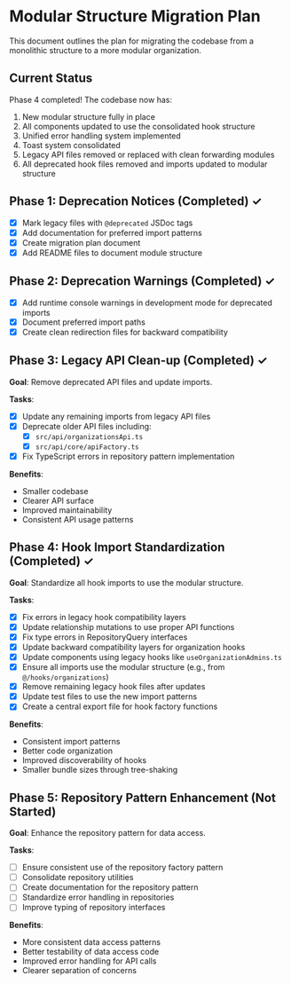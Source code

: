 
# Modular Structure Migration Plan

This document outlines the plan for migrating the codebase from a monolithic structure to a more modular organization.

## Current Status

Phase 4 completed! The codebase now has:

1. New modular structure fully in place
2. All components updated to use the consolidated hook structure
3. Unified error handling system implemented
4. Toast system consolidated
5. Legacy API files removed or replaced with clean forwarding modules
6. All deprecated hook files removed and imports updated to modular structure

## Phase 1: Deprecation Notices (Completed) ✓

- [x] Mark legacy files with `@deprecated` JSDoc tags
- [x] Add documentation for preferred import patterns
- [x] Create migration plan document
- [x] Add README files to document module structure

## Phase 2: Deprecation Warnings (Completed) ✓

- [x] Add runtime console warnings in development mode for deprecated imports
- [x] Document preferred import paths
- [x] Create clean redirection files for backward compatibility

## Phase 3: Legacy API Clean-up (Completed) ✓

**Goal**: Remove deprecated API files and update imports.

**Tasks**:
- [x] Update any remaining imports from legacy API files
- [x] Deprecate older API files including:
  - [x] `src/api/organizationsApi.ts`
  - [x] `src/api/core/apiFactory.ts`
- [x] Fix TypeScript errors in repository pattern implementation

**Benefits**:
- Smaller codebase
- Clearer API surface
- Improved maintainability
- Consistent API usage patterns

## Phase 4: Hook Import Standardization (Completed) ✓

**Goal**: Standardize all hook imports to use the modular structure.

**Tasks**:
- [x] Fix errors in legacy hook compatibility layers
- [x] Update relationship mutations to use proper API functions
- [x] Fix type errors in RepositoryQuery interfaces
- [x] Update backward compatibility layers for organization hooks
- [x] Update components using legacy hooks like `useOrganizationAdmins.ts`
- [x] Ensure all imports use the modular structure (e.g., from `@/hooks/organizations`)
- [x] Remove remaining legacy hook files after updates
- [x] Update test files to use the new import patterns
- [x] Create a central export file for hook factory functions

**Benefits**:
- Consistent import patterns
- Better code organization
- Improved discoverability of hooks
- Smaller bundle sizes through tree-shaking

## Phase 5: Repository Pattern Enhancement (Not Started)

**Goal**: Enhance the repository pattern for data access.

**Tasks**:
- [ ] Ensure consistent use of the repository factory pattern
- [ ] Consolidate repository utilities
- [ ] Create documentation for the repository pattern
- [ ] Standardize error handling in repositories
- [ ] Improve typing of repository interfaces

**Benefits**:
- More consistent data access patterns
- Better testability of data access code
- Improved error handling for API calls
- Clearer separation of concerns
